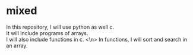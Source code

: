 # mixed
In this repository, I will use python as well c. <br> It will include programs of arrays. <br>
I will also include functions in c.
<\n>
In functions, I will sort and search in an array.
